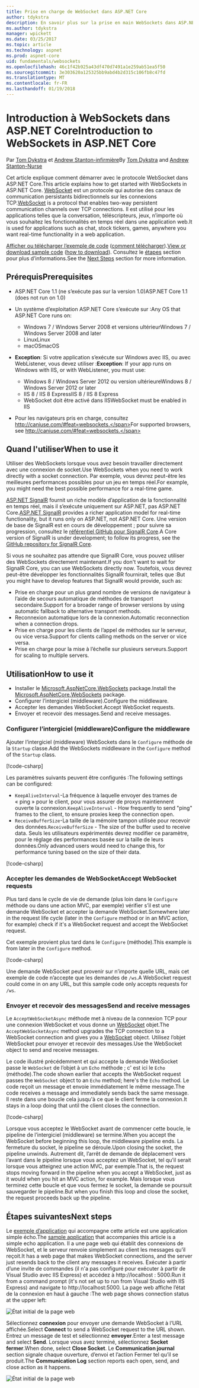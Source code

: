 ```yaml
---
title: Prise en charge de WebSocket dans ASP.NET Core
author: tdykstra
description: En savoir plus sur la prise en main WebSockets dans ASP.NET Core.
ms.author: tdykstra
manager: wpickett
ms.date: 03/25/2017
ms.topic: article
ms.technology: aspnet
ms.prod: aspnet-core
uid: fundamentals/websockets
ms.openlocfilehash: 46c1f42b925a43df470d7491a1e259ab51ea5f50
ms.sourcegitcommit: 3e303620a125325bb9abd4b2d315c106fb8c47fd
ms.translationtype: MT
ms.contentlocale: fr-FR
ms.lasthandoff: 01/19/2018
---
```

# <a name="introduction-to-websockets-in-aspnet-core"></a><span data-ttu-id="2a74a-103">Introduction à WebSockets dans ASP.NET Core</span><span class="sxs-lookup"><span data-stu-id="2a74a-103">Introduction to WebSockets in ASP.NET Core</span></span>

<span data-ttu-id="2a74a-104">Par [Tom Dykstra](https://github.com/tdykstra) et [Andrew Stanton-infirmière](https://github.com/anurse)</span><span class="sxs-lookup"><span data-stu-id="2a74a-104">By [Tom Dykstra](https://github.com/tdykstra) and [Andrew Stanton-Nurse](https://github.com/anurse)</span></span>

<span data-ttu-id="2a74a-105">Cet article explique comment démarrer avec le protocole WebSocket dans ASP.NET Core.</span><span class="sxs-lookup"><span data-stu-id="2a74a-105">This article explains how to get started with WebSockets in ASP.NET Core.</span></span> <span data-ttu-id="2a74a-106">[WebSocket](https://wikipedia.org/wiki/WebSocket) est un protocole qui autorise des canaux de communication persistants bidirectionnels sur les connexions TCP.</span><span class="sxs-lookup"><span data-stu-id="2a74a-106">[WebSocket](https://wikipedia.org/wiki/WebSocket) is a protocol that enables two-way persistent communication channels over TCP connections.</span></span> <span data-ttu-id="2a74a-107">Il est utilisé pour les applications telles que la conversation, téléscripteurs, jeux, n’importe où vous souhaitez les fonctionnalités en temps réel dans une application web.</span><span class="sxs-lookup"><span data-stu-id="2a74a-107">It is used for applications such as chat, stock tickers, games, anywhere you want real-time functionality in a web application.</span></span>

<span data-ttu-id="2a74a-108">[Afficher ou télécharger l’exemple de code](https://github.com/aspnet/Docs/tree/master/aspnetcore/fundamentals/websockets/sample) ([comment télécharger](xref:tutorials/index#how-to-download-a-sample)).</span><span class="sxs-lookup"><span data-stu-id="2a74a-108">[View or download sample code](https://github.com/aspnet/Docs/tree/master/aspnetcore/fundamentals/websockets/sample) ([how to download](xref:tutorials/index#how-to-download-a-sample)).</span></span> <span data-ttu-id="2a74a-109">Consultez le [étapes](#next-steps) section pour plus d’informations.</span><span class="sxs-lookup"><span data-stu-id="2a74a-109">See the [Next Steps](#next-steps) section for more information.</span></span>


## <a name="prerequisites"></a><span data-ttu-id="2a74a-110">Prérequis</span><span class="sxs-lookup"><span data-stu-id="2a74a-110">Prerequisites</span></span>

* <span data-ttu-id="2a74a-111">ASP.NET Core 1.1 (ne s’exécute pas sur la version 1.0)</span><span class="sxs-lookup"><span data-stu-id="2a74a-111">ASP.NET Core 1.1 (does not run on 1.0)</span></span>
* <span data-ttu-id="2a74a-112">Un système d’exploitation ASP.NET Core s’exécute sur :</span><span class="sxs-lookup"><span data-stu-id="2a74a-112">Any OS that ASP.NET Core runs on:</span></span>
  
  * <span data-ttu-id="2a74a-113">Windows 7 / Windows Server 2008 et versions ultérieur</span><span class="sxs-lookup"><span data-stu-id="2a74a-113">Windows 7 / Windows Server 2008 and later</span></span>
  * <span data-ttu-id="2a74a-114">Linux</span><span class="sxs-lookup"><span data-stu-id="2a74a-114">Linux</span></span>
  * <span data-ttu-id="2a74a-115">macOS</span><span class="sxs-lookup"><span data-stu-id="2a74a-115">macOS</span></span>

* <span data-ttu-id="2a74a-116">**Exception**: Si votre application s’exécute sur Windows avec IIS, ou avec WebListener, vous devez utiliser :</span><span class="sxs-lookup"><span data-stu-id="2a74a-116">**Exception**: If your app runs on Windows with IIS, or with WebListener, you must use:</span></span>

  * <span data-ttu-id="2a74a-117">Windows 8 / Windows Server 2012 ou version ultérieure</span><span class="sxs-lookup"><span data-stu-id="2a74a-117">Windows 8 / Windows Server 2012 or later</span></span>
  * <span data-ttu-id="2a74a-118">IIS 8 / IIS 8 Express</span><span class="sxs-lookup"><span data-stu-id="2a74a-118">IIS 8 / IIS 8 Express</span></span>
  * <span data-ttu-id="2a74a-119">WebSocket doit être activé dans IIS</span><span class="sxs-lookup"><span data-stu-id="2a74a-119">WebSocket must be enabled in IIS</span></span>

* <span data-ttu-id="2a74a-120">Pour les navigateurs pris en charge, consultez http://caniuse.com/#feat=websockets.</span><span class="sxs-lookup"><span data-stu-id="2a74a-120">For supported browsers, see http://caniuse.com/#feat=websockets.</span></span>

## <a name="when-to-use-it"></a><span data-ttu-id="2a74a-121">Quand l'utiliser</span><span class="sxs-lookup"><span data-stu-id="2a74a-121">When to use it</span></span>

<span data-ttu-id="2a74a-122">Utiliser des WebSockets lorsque vous avez besoin travailler directement avec une connexion de socket.</span><span class="sxs-lookup"><span data-stu-id="2a74a-122">Use WebSockets when you need to work directly with a socket connection.</span></span> <span data-ttu-id="2a74a-123">Par exemple, vous devrez peut-être les meilleures performances possibles pour un jeu en temps réel.</span><span class="sxs-lookup"><span data-stu-id="2a74a-123">For example, you might need the best possible performance for a real-time game.</span></span>

<span data-ttu-id="2a74a-124">[ASP.NET SignalR](https://docs.microsoft.com/aspnet/signalr/overview/getting-started/introduction-to-signalr) fournit un riche modèle d’application de la fonctionnalité en temps réel, mais il s’exécute uniquement sur ASP.NET, pas ASP.NET Core.</span><span class="sxs-lookup"><span data-stu-id="2a74a-124">[ASP.NET SignalR](https://docs.microsoft.com/aspnet/signalr/overview/getting-started/introduction-to-signalr) provides a richer application model for real-time functionality, but it runs only on ASP.NET, not ASP.NET Core.</span></span> <span data-ttu-id="2a74a-125">Une version de base de SignalR est en cours de développement ; pour suivre sa progression, consultez le [référentiel GitHub pour SignalR Core](https://github.com/aspnet/SignalR).</span><span class="sxs-lookup"><span data-stu-id="2a74a-125">A Core version of SignalR is under development; to follow its progress, see the [GitHub repository for SignalR Core](https://github.com/aspnet/SignalR).</span></span>

<span data-ttu-id="2a74a-126">Si vous ne souhaitez pas attendre que SignalR Core, vous pouvez utiliser des WebSockets directement maintenant.</span><span class="sxs-lookup"><span data-stu-id="2a74a-126">If you don't want to wait for SignalR Core, you can use WebSockets directly now.</span></span> <span data-ttu-id="2a74a-127">Toutefois, vous devrez peut-être développer les fonctionnalités SignalR fournirait, telles que :</span><span class="sxs-lookup"><span data-stu-id="2a74a-127">But you might have to develop features that SignalR would provide, such as:</span></span>

* <span data-ttu-id="2a74a-128">Prise en charge pour un plus grand nombre de versions de navigateur à l’aide de secours automatique de méthodes de transport secondaire.</span><span class="sxs-lookup"><span data-stu-id="2a74a-128">Support for a broader range of browser versions by using automatic fallback to alternative transport methods.</span></span>
* <span data-ttu-id="2a74a-129">Reconnexion automatique lors de la connexion.</span><span class="sxs-lookup"><span data-stu-id="2a74a-129">Automatic reconnection when a connection drops.</span></span>
* <span data-ttu-id="2a74a-130">Prise en charge pour les clients de l’appel de méthodes sur le serveur, ou vice versa.</span><span class="sxs-lookup"><span data-stu-id="2a74a-130">Support for clients calling methods on the server or vice versa.</span></span>
* <span data-ttu-id="2a74a-131">Prise en charge pour la mise à l’échelle sur plusieurs serveurs.</span><span class="sxs-lookup"><span data-stu-id="2a74a-131">Support for scaling to multiple servers.</span></span>

## <a name="how-to-use-it"></a><span data-ttu-id="2a74a-132">Utilisation</span><span class="sxs-lookup"><span data-stu-id="2a74a-132">How to use it</span></span>

* <span data-ttu-id="2a74a-133">Installer le [Microsoft.AspNetCore.WebSockets](https://www.nuget.org/packages/Microsoft.AspNetCore.WebSockets/) package.</span><span class="sxs-lookup"><span data-stu-id="2a74a-133">Install the [Microsoft.AspNetCore.WebSockets](https://www.nuget.org/packages/Microsoft.AspNetCore.WebSockets/) package.</span></span>
* <span data-ttu-id="2a74a-134">Configurer l’intergiciel (middleware).</span><span class="sxs-lookup"><span data-stu-id="2a74a-134">Configure the middleware.</span></span>
* <span data-ttu-id="2a74a-135">Accepter les demandes WebSocket.</span><span class="sxs-lookup"><span data-stu-id="2a74a-135">Accept WebSocket requests.</span></span>
* <span data-ttu-id="2a74a-136">Envoyer et recevoir des messages.</span><span class="sxs-lookup"><span data-stu-id="2a74a-136">Send and receive messages.</span></span>

### <a name="configure-the-middleware"></a><span data-ttu-id="2a74a-137">Configurer l’intergiciel (middleware)</span><span class="sxs-lookup"><span data-stu-id="2a74a-137">Configure the middleware</span></span>

<span data-ttu-id="2a74a-138">Ajouter l’intergiciel (middleware) WebSockets dans le `Configure` méthode de la `Startup` classe.</span><span class="sxs-lookup"><span data-stu-id="2a74a-138">Add the WebSockets middleware in the `Configure` method of the `Startup` class.</span></span>

[!code-csharp[](websockets/sample/Startup.cs?name=UseWebSockets)]

<span data-ttu-id="2a74a-139">Les paramètres suivants peuvent être configurés :</span><span class="sxs-lookup"><span data-stu-id="2a74a-139">The following settings can be configured:</span></span>

* <span data-ttu-id="2a74a-140">`KeepAliveInterval`-La fréquence à laquelle envoyer des trames de « ping » pour le client, pour vous assurer de proxys maintiennent ouverte la connexion.</span><span class="sxs-lookup"><span data-stu-id="2a74a-140">`KeepAliveInterval` - How frequently to send "ping" frames to the client, to ensure proxies keep the connection open.</span></span>
* <span data-ttu-id="2a74a-141">`ReceiveBufferSize`-La taille de la mémoire tampon utilisée pour recevoir des données.</span><span class="sxs-lookup"><span data-stu-id="2a74a-141">`ReceiveBufferSize` - The size of the buffer used to receive data.</span></span> <span data-ttu-id="2a74a-142">Seuls les utilisateurs expérimentés devrez modifier ce paramètre, pour le réglage des performances basée sur la taille de leurs données.</span><span class="sxs-lookup"><span data-stu-id="2a74a-142">Only advanced users would need to change this, for performance tuning based on the size of their data.</span></span>

[!code-csharp[](websockets/sample/Startup.cs?name=UseWebSocketsOptions)]

### <a name="accept-websocket-requests"></a><span data-ttu-id="2a74a-143">Accepter les demandes de WebSocket</span><span class="sxs-lookup"><span data-stu-id="2a74a-143">Accept WebSocket requests</span></span>

<span data-ttu-id="2a74a-144">Plus tard dans le cycle de vie de demande (plus loin dans le `Configure` méthode ou dans une action MVC, par exemple) vérifier s’il est une demande WebSocket et accepter la demande WebSocket.</span><span class="sxs-lookup"><span data-stu-id="2a74a-144">Somewhere later in the request life cycle (later in the `Configure` method or in an MVC action, for example) check if it's a WebSocket request and accept the WebSocket request.</span></span>

<span data-ttu-id="2a74a-145">Cet exemple provient plus tard dans le `Configure` (méthode).</span><span class="sxs-lookup"><span data-stu-id="2a74a-145">This example is from later in the `Configure` method.</span></span>

[!code-csharp[](websockets/sample/Startup.cs?name=AcceptWebSocket&highlight=7)]

<span data-ttu-id="2a74a-146">Une demande WebSocket peut provenir sur n’importe quelle URL, mais cet exemple de code n’accepte que les demandes de `/ws`.</span><span class="sxs-lookup"><span data-stu-id="2a74a-146">A WebSocket request could come in on any URL, but this sample code only accepts requests for `/ws`.</span></span>

### <a name="send-and-receive-messages"></a><span data-ttu-id="2a74a-147">Envoyer et recevoir des messages</span><span class="sxs-lookup"><span data-stu-id="2a74a-147">Send and receive messages</span></span>

<span data-ttu-id="2a74a-148">Le `AcceptWebSocketAsync` méthode met à niveau de la connexion TCP pour une connexion WebSocket et vous donne un [WebSocket](https://docs.microsoft.com/dotnet/core/api/system.net.websockets.websocket) objet.</span><span class="sxs-lookup"><span data-stu-id="2a74a-148">The `AcceptWebSocketAsync` method upgrades the TCP connection to a WebSocket connection and gives you a [WebSocket](https://docs.microsoft.com/dotnet/core/api/system.net.websockets.websocket) object.</span></span> <span data-ttu-id="2a74a-149">Utilisez l’objet WebSocket pour envoyer et recevoir des messages.</span><span class="sxs-lookup"><span data-stu-id="2a74a-149">Use the WebSocket object to send and receive messages.</span></span>

<span data-ttu-id="2a74a-150">Le code illustré précédemment et qui accepte la demande WebSocket passe le `WebSocket` de l’objet à un `Echo` méthode ; c' est ici le `Echo` (méthode).</span><span class="sxs-lookup"><span data-stu-id="2a74a-150">The code shown earlier that accepts the WebSocket request passes the `WebSocket` object to an `Echo` method; here's the `Echo` method.</span></span> <span data-ttu-id="2a74a-151">Le code reçoit un message et envoie immédiatement le même message.</span><span class="sxs-lookup"><span data-stu-id="2a74a-151">The code receives a message and immediately sends back the same message.</span></span> <span data-ttu-id="2a74a-152">Il reste dans une boucle cela jusqu'à ce que le client ferme la connexion.</span><span class="sxs-lookup"><span data-stu-id="2a74a-152">It stays in a loop doing that until the client closes the connection.</span></span> 

[!code-csharp[](websockets/sample/Startup.cs?name=Echo)]

<span data-ttu-id="2a74a-153">Lorsque vous acceptez le WebSocket avant de commencer cette boucle, le pipeline de l’intergiciel (middleware) se termine.</span><span class="sxs-lookup"><span data-stu-id="2a74a-153">When you accept the WebSocket before beginning this loop, the middleware pipeline ends.</span></span>  <span data-ttu-id="2a74a-154">La fermeture du socket, le pipeline se déroule.</span><span class="sxs-lookup"><span data-stu-id="2a74a-154">Upon closing the socket, the pipeline unwinds.</span></span> <span data-ttu-id="2a74a-155">Autrement dit, l’arrêt de demande de déplacement vers l’avant dans le pipeline lorsque vous acceptez un WebSocket, tel qu’il serait lorsque vous atteignez une action MVC, par exemple.</span><span class="sxs-lookup"><span data-stu-id="2a74a-155">That is, the request stops moving forward in the pipeline when you accept a WebSocket, just as it would when you hit an MVC action, for example.</span></span>  <span data-ttu-id="2a74a-156">Mais lorsque vous terminez cette boucle et que vous fermez le socket, la demande se poursuit sauvegarder le pipeline.</span><span class="sxs-lookup"><span data-stu-id="2a74a-156">But when you finish this loop and close the socket, the request proceeds back up the pipeline.</span></span>

## <a name="next-steps"></a><span data-ttu-id="2a74a-157">Étapes suivantes</span><span class="sxs-lookup"><span data-stu-id="2a74a-157">Next steps</span></span>

<span data-ttu-id="2a74a-158">Le [exemple d’application](https://github.com/aspnet/Docs/tree/master/aspnetcore/fundamentals/websockets/sample) qui accompagne cette article est une application simple écho.</span><span class="sxs-lookup"><span data-stu-id="2a74a-158">The [sample application](https://github.com/aspnet/Docs/tree/master/aspnetcore/fundamentals/websockets/sample) that accompanies this article is a simple echo application.</span></span> <span data-ttu-id="2a74a-159">Il a une page web qui établit des connexions de WebSocket, et le serveur renvoie simplement au client les messages qu’il reçoit.</span><span class="sxs-lookup"><span data-stu-id="2a74a-159">It has a web page that makes WebSocket connections, and the server just resends back to the client any messages it receives.</span></span> <span data-ttu-id="2a74a-160">Exécuter à partir d’une invite de commandes (il n'a pas configuré pour exécuter à partir de Visual Studio avec IIS Express) et accédez à http://localhost : 5000.</span><span class="sxs-lookup"><span data-stu-id="2a74a-160">Run it from a command prompt (it's not set up to run from Visual Studio with IIS Express) and navigate to http://localhost:5000.</span></span> <span data-ttu-id="2a74a-161">La page web affiche l’état de la connexion en haut à gauche :</span><span class="sxs-lookup"><span data-stu-id="2a74a-161">The web page shows connection status at the upper left:</span></span>

![État initial de la page web](websockets/_static/start.png)

<span data-ttu-id="2a74a-163">Sélectionnez **connexion** pour envoyer une demande WebSocket à l’URL affichée.</span><span class="sxs-lookup"><span data-stu-id="2a74a-163">Select **Connect** to send a WebSocket request to the URL shown.</span></span>  <span data-ttu-id="2a74a-164">Entrez un message de test et sélectionnez **envoyer**.</span><span class="sxs-lookup"><span data-stu-id="2a74a-164">Enter a test message and select **Send**.</span></span> <span data-ttu-id="2a74a-165">Lorsque vous avez terminé, sélectionnez **Socket fermer**.</span><span class="sxs-lookup"><span data-stu-id="2a74a-165">When done, select **Close Socket**.</span></span> <span data-ttu-id="2a74a-166">Le **Communication journal** section signale chaque ouverture, d’envoi et l’action Fermer tel qu’il se produit.</span><span class="sxs-lookup"><span data-stu-id="2a74a-166">The **Communication Log** section reports each open, send, and close action as it happens.</span></span>

![État initial de la page web](websockets/_static/end.png)
